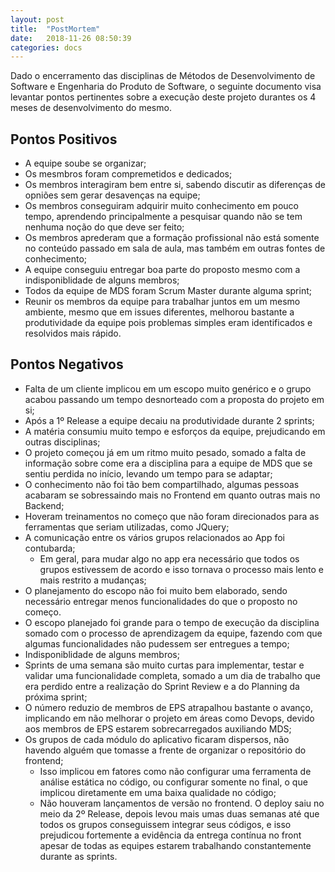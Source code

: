 ```yaml
---
layout: post
title:  "PostMortem"
date:   2018-11-26 08:50:39
categories: docs
---
```


Dado o encerramento das disciplinas de Métodos de Desenvolvimento de Software e Engenharia do Produto de Software, o seguinte documento visa levantar pontos pertinentes sobre a execução deste projeto durantes os 4 meses de desenvolvimento do mesmo.

## Pontos Positivos
  - A equipe soube se organizar;
  - Os mesmbros foram compremetidos e dedicados;
  - Os membros interagiram bem entre si, sabendo discutir as diferenças de opniões sem gerar desavenças na equipe;
  - Os membros conseguiram adquirir muito conhecimento em pouco tempo, aprendendo principalmente a pesquisar quando não se tem nenhuma noção do que deve ser feito;
  - Os membros aprederam que a formação profissional não está somente no conteúdo passado em sala de aula, mas também em outras fontes de conhecimento;
  - A equipe conseguiu entregar boa parte do proposto mesmo com a indisponiblidade de alguns membros;
  - Todos da equipe de MDS foram Scrum Master durante alguma sprint;
  - Reunir os membros da equipe para trabalhar juntos em um mesmo ambiente, mesmo que em issues diferentes, melhorou bastante a produtividade da equipe pois problemas simples eram identificados e resolvidos mais rápido.


## Pontos Negativos

  - Falta de um cliente implicou em um escopo muito genérico e o grupo acabou passando um tempo desnorteado com a proposta do projeto em si;
  - Após a 1º Release a equipe decaiu na produtividade durante 2 sprints;
  - A matéria consumiu muito tempo e esforços da equipe, prejudicando em outras disciplinas;
  - O projeto começou já em um ritmo muito pesado, somado a falta de informação sobre come era a disciplina para a equipe de MDS que se sentiu perdida no início, levando um tempo para se adaptar;
  - O conhecimento não foi tão bem compartilhado, algumas pessoas acabaram se sobressaindo mais no Frontend em quanto outras mais no Backend;
  - Hoveram treinamentos no começo que não foram direcionados para as ferramentas que seriam utilizadas, como JQuery;
  - A comunicação entre os vários grupos relacionados ao App foi contubarda;
    - Em geral, para mudar algo no app era necessário que todos os grupos estivessem de acordo e isso tornava o processo mais lento e mais restrito a mudanças;
  - O planejamento do escopo não foi muito bem elaborado, sendo necessário entregar menos funcionalidades do que o proposto no começo.
  - O escopo planejado foi grande para o tempo de execução da disciplina somado com o processo de aprendizagem da equipe, fazendo com que algumas funcionalidades não pudessem ser entregues a tempo;
  - Indisponiblidade de alguns membros;
  - Sprints de uma semana são muito curtas para implementar, testar e validar uma funcionalidade completa, somado a um dia de trabalho que era perdido entre a realização do Sprint Review e a do Planning da próxima sprint;
  - O número reduzio de membros de EPS atrapalhou bastante o avanço, implicando em não melhorar o projeto em áreas como Devops, devido aos membros de EPS estarem sobrecarregados auxiliando MDS;
  - Os grupos de cada módulo do aplicativo ficaram dispersos, não havendo alguém que tomasse a frente de organizar o repositório do frontend;
    - Isso implicou em fatores como não configurar uma ferramenta de análise estática no código, ou configurar somente no final, o que implicou diretamente em uma baixa qualidade no código;
    - Não houveram lançamentos de versão no frontend. O deploy saiu no meio da 2º Release, depois levou mais umas duas semanas até que todos os grupos conseguissem integrar seus códigos, e isso prejudicou fortemente a evidência da entrega contínua no front apesar de todas as equipes estarem trabalhando constantemente durante as sprints.
